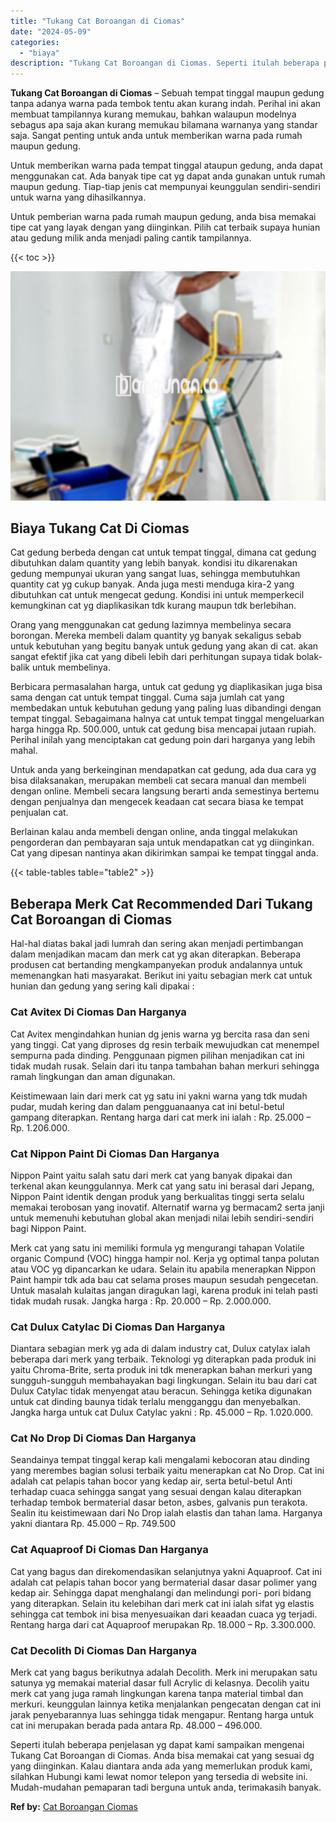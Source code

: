 ```yaml
---
title: "Tukang Cat Boroangan di Ciomas"
date: "2024-05-09"
categories: 
  - "biaya"
description: "Tukang Cat Boroangan di Ciomas. Seperti itulah beberapa penjelasan yg dapat kami sampaikan mengenai Tukang Cat Boroangan di Ciomas. Anda bisa memakai cat yan..."
---
```


**Tukang Cat Boroangan di Ciomas** – Sebuah tempat tinggal maupun gedung tanpa adanya warna pada tembok tentu akan kurang indah. Perihal ini akan membuat tampilannya kurang memukau, bahkan walaupun modelnya sebagus apa saja akan kurang memukau bilamana warnanya yang standar saja. Sangat penting untuk anda untuk memberikan warna pada rumah maupun gedung.

Untuk memberikan warna pada tempat tinggal ataupun gedung, anda dapat menggunakan cat. Ada banyak tipe cat yg dapat anda gunakan untuk rumah maupun gedung. Tiap-tiap jenis cat mempunyai keunggulan sendiri-sendiri untuk warna yang dihasilkannya.

Untuk pemberian warna pada rumah maupun gedung, anda bisa memakai tipe cat yang layak dengan yang diinginkan. Pilih cat terbaik supaya hunian atau gedung milik anda menjadi paling cantik tampilannya.

{{< toc >}}

![Tukang Cat Boroangan di Ciomas](/images/jasa-cat-murah14.png)

## Biaya Tukang Cat Di Ciomas

Cat gedung berbeda dengan cat untuk tempat tinggal, dimana cat gedung dibutuhkan dalam quantity yang lebih banyak. kondisi itu dikarenakan gedung mempunyai ukuran yang sangat luas, sehingga membutuhkan quantity cat yg cukup banyak. Anda juga mesti menduga kira-2 yang dibutuhkan cat untuk mengecat gedung. Kondisi ini untuk memperkecil kemungkinan cat yg diaplikasikan tdk kurang maupun tdk berlebihan.

Orang yang menggunakan cat gedung lazimnya membelinya secara borongan. Mereka membeli dalam quantity yg banyak sekaligus sebab untuk kebutuhan yang begitu banyak untuk gedung yang akan di cat. akan sangat efektif jika cat yang dibeli lebih dari perhitungan supaya tidak bolak-balik untuk membelinya.

Berbicara permasalahan harga, untuk cat gedung yg diaplikasikan juga bisa sama dengan cat untuk tempat tinggal. Cuma saja jumlah cat yang membedakan untuk kebutuhan gedung yang paling luas dibandingi dengan tempat tinggal. Sebagaimana halnya cat untuk tempat tinggal mengeluarkan harga hingga Rp. 500.000, untuk cat gedung bisa mencapai jutaan rupiah. Perihal inilah yang menciptakan cat gedung poin dari harganya yang lebih mahal.

Untuk anda yang berkeinginan mendapatkan cat gedung, ada dua cara yg bisa dilaksanakan, merupakan membeli cat secara manual dan membeli dengan online. Membeli secara langsung berarti anda semestinya bertemu dengan penjualnya dan mengecek keadaan cat secara biasa ke tempat penjualan cat.

Berlainan kalau anda membeli dengan online, anda tinggal melakukan pengorderan dan pembayaran saja untuk mendapatkan cat yg diinginkan. Cat yang dipesan nantinya akan dikirimkan sampai ke tempat tinggal anda.

{{< table-tables table="table2" >}}

## Beberapa Merk Cat Recommended Dari Tukang Cat Boroangan di Ciomas

Hal-hal diatas bakal jadi lumrah dan sering akan menjadi pertimbangan dalam menjadikan macam dan merk cat yg akan diterapkan. Beberapa produsen cat bertanding mengkampanyekan produk andalannya untuk memenangkan hati masyarakat. Berikut ini yaitu sebagian merk cat untuk hunian dan gedung yang sering kali dipakai :

### Cat Avitex Di Ciomas Dan Harganya

Cat Avitex mengindahkan hunian dg jenis warna yg bercita rasa dan seni yang tinggi. Cat yang diproses dg resin terbaik mewujudkan cat menempel sempurna pada dinding. Penggunaan pigmen pilihan menjadikan cat ini tidak mudah rusak. Selain dari itu tanpa tambahan bahan merkuri sehingga ramah lingkungan dan aman digunakan.

Keistimewaan lain dari merk cat yg satu ini yakni warna yang tdk mudah pudar, mudah kering dan dalam pengguanaanya cat ini betul-betul gampang diterapkan. Rentang harga dari cat merk ini ialah : Rp. 25.000 – Rp. 1.206.000.

### Cat Nippon Paint Di Ciomas Dan Harganya

Nippon Paint yaitu salah satu dari merk cat yang banyak dipakai dan terkenal akan keunggulannya. Merk cat yang satu ini berasal dari Jepang, Nippon Paint identik dengan produk yang berkualitas tinggi serta selalu memakai terobosan yang inovatif. Alternatif warna yg bermacam2 serta janji untuk memenuhi kebutuhan global akan menjadi nilai lebih sendiri-sendiri bagi Nippon Paint.

Merk cat yang satu ini memiliki formula yg mengurangi tahapan Volatile organic Compund (VOC) hingga hampir nol. Kerja yg optimal tanpa polutan atau VOC yg dipancarkan ke udara. Selain itu apabila menerapkan Nippon Paint hampir tdk ada bau cat selama proses maupun sesudah pengecetan. Untuk masalah kulaitas jangan diragukan lagi, karena produk ini telah pasti tidak mudah rusak. Jangka harga : Rp. 20.000 – Rp. 2.000.000.

### Cat Dulux Catylac Di Ciomas Dan Harganya

Diantara sebagian merk yg ada di dalam industry cat, Dulux catylax ialah beberapa dari merk yang terbaik. Teknologi yg diterapkan pada produk ini yaitu Chroma-Brite, serta produk ini tdk menerapkan bahan merkuri yang sungguh-sungguh membahayakan bagi lingkungan. Selain itu bau dari cat Dulux Catylac tidak menyengat atau beracun. Sehingga ketika digunakan untuk cat dinding baunya tidak terlalu mengganggu dan menyebalkan. Jangka harga untuk cat Dulux Catylac yakni : Rp. 45.000 – Rp. 1.020.000.

### Cat No Drop Di Ciomas Dan Harganya

Seandainya tempat tinggal kerap kali mengalami kebocoran atau dinding yang merembes bagian solusi terbaik yaitu menerapkan cat No Drop. Cat ini adalah cat pelapis tahan bocor yang kedap air, serta betul-betul Anti terhadap cuaca sehingga sangat yang sesuai dengan kalau diterapkan terhadap tembok bermaterial dasar beton, asbes, galvanis pun terakota. Sealin itu keistimewaan dari No Drop ialah elastis dan tahan lama. Harganya yakni diantara Rp. 45.000 – Rp. 749.500

### Cat Aquaproof Di Ciomas Dan Harganya

Cat yang bagus dan direkomendasikan selanjutnya yakni Aquaproof. Cat ini adalah cat pelapis tahan bocor yang bermaterial dasar dasar polimer yang kedap air. Sehingga dapat menghalangi dan melindungi pori- pori bidang yang diterapkan. Selain itu kelebihan dari merk cat ini ialah sifat yg elastis sehingga cat tembok ini bisa menyesuaikan dari keaadan cuaca yg terjadi. Rentang harga dari cat Aquaproof merupakan Rp. 18.000 – Rp. 3.300.000.

### Cat Decolith Di Ciomas Dan Harganya

Merk cat yang bagus berikutnya adalah Decolith. Merk ini merupakan satu satunya yg memakai material dasar full Acrylic di kelasnya. Decolih yaitu merk cat yang juga ramah lingkungan karena tanpa material timbal dan merkuri. keunggulan lainnya ketika menjalankan pengecatan dengan cat ini jarak penyebarannya luas sehingga tidak mengapur. Rentang harga untuk cat ini merupakan berada pada antara Rp. 48.000 – 496.000.

Seperti itulah beberapa penjelasan yg dapat kami sampaikan mengenai Tukang Cat Boroangan di Ciomas. Anda bisa memakai cat yang sesuai dg yang diinginkan. Kalau diantara anda ada yang memerlukan produk kami, silahkan Hubungi kami lewat nomor telepon yang tersedia di website ini. Mudah-mudahan pemaparan tadi berguna untuk anda, terimakasih banyak.

**Ref by:** [Cat Boroangan Ciomas](https://id.wikipedia.org/wiki/Cat)
